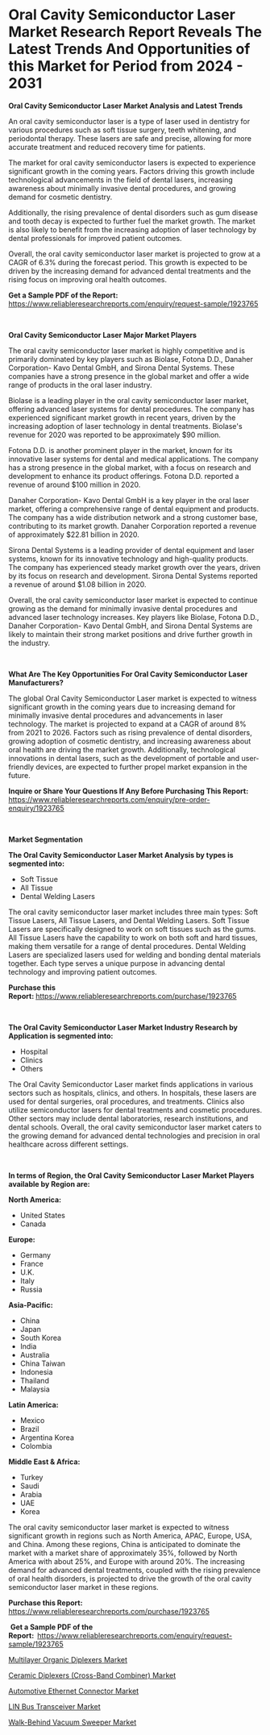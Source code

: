 <p><h1>Oral Cavity Semiconductor Laser Market Research Report Reveals The Latest Trends And Opportunities of this Market for Period from 2024 - 2031</h1></p><p><strong>Oral Cavity Semiconductor Laser Market Analysis and Latest Trends</strong></p>
<p><p>An oral cavity semiconductor laser is a type of laser used in dentistry for various procedures such as soft tissue surgery, teeth whitening, and periodontal therapy. These lasers are safe and precise, allowing for more accurate treatment and reduced recovery time for patients.</p><p>The market for oral cavity semiconductor lasers is expected to experience significant growth in the coming years. Factors driving this growth include technological advancements in the field of dental lasers, increasing awareness about minimally invasive dental procedures, and growing demand for cosmetic dentistry.</p><p>Additionally, the rising prevalence of dental disorders such as gum disease and tooth decay is expected to further fuel the market growth. The market is also likely to benefit from the increasing adoption of laser technology by dental professionals for improved patient outcomes.</p><p>Overall, the oral cavity semiconductor laser market is projected to grow at a CAGR of 6.3% during the forecast period. This growth is expected to be driven by the increasing demand for advanced dental treatments and the rising focus on improving oral health outcomes.</p></p>
<p><strong>Get a Sample PDF of the Report:&nbsp;</strong> <a href="https://www.reliableresearchreports.com/enquiry/request-sample/1923765">https://www.reliableresearchreports.com/enquiry/request-sample/1923765</a></p>
<p>&nbsp;</p>
<p><strong>Oral Cavity Semiconductor Laser Major Market Players</strong></p>
<p><p>The oral cavity semiconductor laser market is highly competitive and is primarily dominated by key players such as Biolase, Fotona D.D., Danaher Corporation- Kavo Dental GmbH, and Sirona Dental Systems. These companies have a strong presence in the global market and offer a wide range of products in the oral laser industry.</p><p>Biolase is a leading player in the oral cavity semiconductor laser market, offering advanced laser systems for dental procedures. The company has experienced significant market growth in recent years, driven by the increasing adoption of laser technology in dental treatments. Biolase's revenue for 2020 was reported to be approximately $90 million.</p><p>Fotona D.D. is another prominent player in the market, known for its innovative laser systems for dental and medical applications. The company has a strong presence in the global market, with a focus on research and development to enhance its product offerings. Fotona D.D. reported a revenue of around $100 million in 2020.</p><p>Danaher Corporation- Kavo Dental GmbH is a key player in the oral laser market, offering a comprehensive range of dental equipment and products. The company has a wide distribution network and a strong customer base, contributing to its market growth. Danaher Corporation reported a revenue of approximately $22.81 billion in 2020.</p><p>Sirona Dental Systems is a leading provider of dental equipment and laser systems, known for its innovative technology and high-quality products. The company has experienced steady market growth over the years, driven by its focus on research and development. Sirona Dental Systems reported a revenue of around $1.08 billion in 2020.</p><p>Overall, the oral cavity semiconductor laser market is expected to continue growing as the demand for minimally invasive dental procedures and advanced laser technology increases. Key players like Biolase, Fotona D.D., Danaher Corporation- Kavo Dental GmbH, and Sirona Dental Systems are likely to maintain their strong market positions and drive further growth in the industry.</p></p>
<p>&nbsp;</p>
<p><strong>What Are The Key Opportunities For Oral Cavity Semiconductor Laser Manufacturers?</strong></p>
<p><p>The global Oral Cavity Semiconductor Laser market is expected to witness significant growth in the coming years due to increasing demand for minimally invasive dental procedures and advancements in laser technology. The market is projected to expand at a CAGR of around 8% from 2021 to 2026. Factors such as rising prevalence of dental disorders, growing adoption of cosmetic dentistry, and increasing awareness about oral health are driving the market growth. Additionally, technological innovations in dental lasers, such as the development of portable and user-friendly devices, are expected to further propel market expansion in the future.</p></p>
<p><strong>Inquire or Share Your Questions If Any Before Purchasing This Report:</strong> <a href="https://www.reliableresearchreports.com/enquiry/pre-order-enquiry/1923765">https://www.reliableresearchreports.com/enquiry/pre-order-enquiry/1923765</a></p>
<p>&nbsp;</p>
<p><strong>Market Segmentation</strong></p>
<p><strong>The Oral Cavity Semiconductor Laser Market Analysis by types is segmented into:</strong></p>
<p><ul><li>Soft Tissue</li><li>All Tissue</li><li>Dental Welding Lasers</li></ul></p>
<p><p>The oral cavity semiconductor laser market includes three main types: Soft Tissue Lasers, All Tissue Lasers, and Dental Welding Lasers. Soft Tissue Lasers are specifically designed to work on soft tissues such as the gums. All Tissue Lasers have the capability to work on both soft and hard tissues, making them versatile for a range of dental procedures. Dental Welding Lasers are specialized lasers used for welding and bonding dental materials together. Each type serves a unique purpose in advancing dental technology and improving patient outcomes.</p></p>
<p><strong>Purchase this Report:&nbsp;</strong><a href="https://www.reliableresearchreports.com/purchase/1923765">https://www.reliableresearchreports.com/purchase/1923765</a></p>
<p>&nbsp;</p>
<p><strong>The Oral Cavity Semiconductor Laser Market Industry Research by Application is segmented into:</strong></p>
<p><ul><li>Hospital</li><li>Clinics</li><li>Others</li></ul></p>
<p><p>The Oral Cavity Semiconductor Laser market finds applications in various sectors such as hospitals, clinics, and others. In hospitals, these lasers are used for dental surgeries, oral procedures, and treatments. Clinics also utilize semiconductor lasers for dental treatments and cosmetic procedures. Other sectors may include dental laboratories, research institutions, and dental schools. Overall, the oral cavity semiconductor laser market caters to the growing demand for advanced dental technologies and precision in oral healthcare across different settings.</p></p>
<p>&nbsp;</p>
<p><strong>In terms of Region, the Oral Cavity Semiconductor Laser Market Players available by Region are:</strong></p>
<p>
    <p> <strong> North America: </strong>
        <ul>
            <li>United States</li>
            <li>Canada</li>
        </ul>
        </p> 
    <p> <strong> Europe: </strong>
        <ul>
            <li>Germany</li>
            <li>France</li>
            <li>U.K.</li>
            <li>Italy</li>
            <li>Russia</li>
        </ul>
        </p> 
    <p> <strong> Asia-Pacific: </strong>
        <ul>
            <li>China</li>
            <li>Japan</li>
            <li>South Korea</li>
            <li>India</li>
            <li>Australia</li>
            <li>China Taiwan</li>
            <li>Indonesia</li>
            <li>Thailand</li>
            <li>Malaysia</li>
        </ul>
        </p> 
    <p> <strong> Latin America: </strong>
        <ul>
            <li>Mexico</li>
            <li>Brazil</li>
            <li>Argentina Korea</li>
            <li>Colombia</li>
        </ul>
        </p> 
    <p> <strong> Middle East & Africa: </strong>
        <ul>
            <li>Turkey</li>
            <li>Saudi</li>
            <li>Arabia</li>
            <li>UAE</li>
            <li>Korea</li>
        </ul>
    </p>
    </p>
<p><p>The oral cavity semiconductor laser market is expected to witness significant growth in regions such as North America, APAC, Europe, USA, and China. Among these regions, China is anticipated to dominate the market with a market share of approximately 35%, followed by North America with about 25%, and Europe with around 20%. The increasing demand for advanced dental treatments, coupled with the rising prevalence of oral health disorders, is projected to drive the growth of the oral cavity semiconductor laser market in these regions.</p></p>
<p><strong>Purchase this Report: </strong><a href="https://www.reliableresearchreports.com/purchase/1923765">https://www.reliableresearchreports.com/purchase/1923765</a></p>
<p>&nbsp;<strong>Get a Sample PDF of the Report:&nbsp;&nbsp;</strong><a href="https://www.reliableresearchreports.com/enquiry/request-sample/1923765">https://www.reliableresearchreports.com/enquiry/request-sample/1923765</a></p>
<p><strong></strong></p>
<p><p><a href="https://fuschia-pecorino-a6d.notion.site/Global-Multilayer-Organic-Diplexers-Market-by-Types-Applications-and-Major-Players-with-Regional--cb3caea7e6254e8f9594008925169161">Multilayer Organic Diplexers Market</a></p><p><a href="https://florentine-yuzu-f42.notion.site/Ceramic-Diplexers-Cross-Band-Combiner-Market-Size-Global-Industry-Overview-Market-Segmentation-a-f31b72cc188f4b769265dea6ff9e245d">Ceramic Diplexers (Cross-Band Combiner) Market</a></p><p><a href="https://view.publitas.com/reportprime-1/automotive-ethernet-connector-market-size-growth-outlook-from-2024-to-2031-projecting-at-markets-trends-analysis-by-application-regional-outlook-and-revenue/">Automotive Ethernet Connector Market</a></p><p><a href="https://view.publitas.com/reportprime-1/lin-bus-transceiver-market-research-report-provides-thorough-industry-overview-which-offers-an-in-depth-analysis-of-product-trends-and-new-market-divisions/">LIN Bus Transceiver Market</a></p><p><a href="https://changeable-paste-463.notion.site/Walk-Behind-Vacuum-Sweeper-Market-Research-Report-Unlocks-Analysis-on-the-Market-Financial-Status-M-4c1050ddaa6b41fcbf46990a0bbe6494">Walk-Behind Vacuum Sweeper Market</a></p></p>